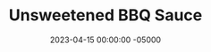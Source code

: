 ---
layout: post
title:  "Unsweetened BBQ Sauce"
date:   2023-04-15 00:00:00 -05000
categories: 
- Recipes
- Savory Sauces
permalink: /recipes/bbq-sauce
image: /assets/Food/Savory Sauces/BBQ/bbq.jpg
ing: bbq-ing
facts: bbq-facts
Prep: 5
Rest: 
Cook: 60
Source1: 
Source2: 
whisk: https://s.samsungfood.com/3Llgd
tags: 
- barbeque sauce
- bbq sauce
- unsweetened
- sugar free
- crushed tomato
- tomatoes
- chili powder
- paprika
- sauce
- meatloaf
- ketchup
- spread
- vic
Description: Most commercial BBQ sauces are loaded with high fructose corn syrup, making them insanely sweet and super bad for you. I prefer to keep mine fully unsweetened, but for a sweeter taste, you can add a little of any sweetener you desire.
Instructions: 
- Add all ingredients to a medium saucepan over medium low heat. For some mild sweetness, optionally add some sugar free syrup. Let simmer for about an hour (covered), then transfer to an airtight container in the fridge<br><br>

- I love to use my BBQ sauce in my <a href="pulled-chicken">BBQ Pulled Chicken and Coleslaw</a>, <a href="bbq-meatloaf">Classic BBQ Meatloaf and Lemon Roasted Broccoli</a>, and <a href="kale">Bean Kaled by Cheese</a>
---